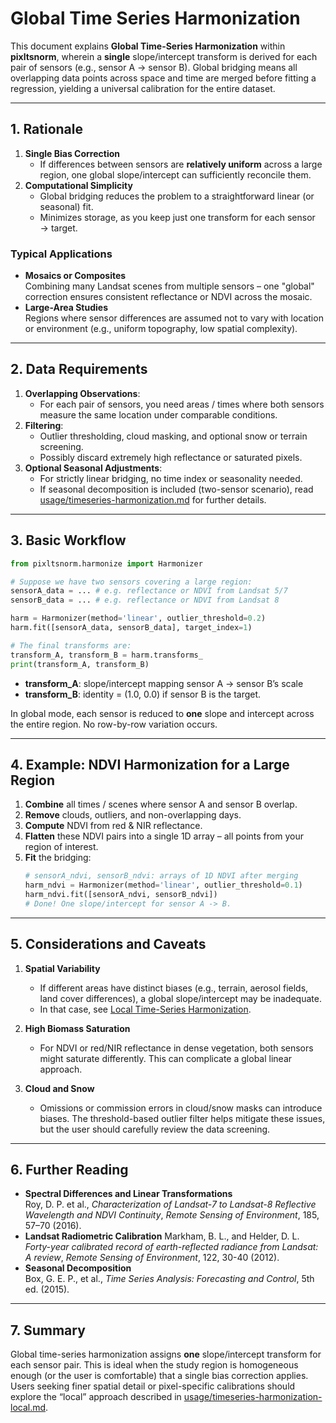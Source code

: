 # Global Time Series Harmonization 

This document explains **Global Time-Series Harmonization** within **pixltsnorm**, wherein a **single** slope/intercept transform is derived for each pair of sensors (e.g., sensor A → sensor B). Global bridging means all overlapping data points across space and time are merged before fitting a regression, yielding a universal calibration for the entire dataset.

---

## 1. Rationale

1. **Single Bias Correction**  
   - If differences between sensors are **relatively uniform** across a large region, one global slope/intercept can sufficiently reconcile them.
2. **Computational Simplicity**  
   - Global bridging reduces the problem to a straightforward linear (or seasonal) fit. 
   - Minimizes storage, as you keep just one transform for each sensor → target.

### Typical Applications

- **Mosaics or Composites**  
  Combining many Landsat scenes from multiple sensors – one "global" correction ensures consistent reflectance or NDVI across the mosaic.
- **Large-Area Studies**  
  Regions where sensor differences are assumed not to vary with location or environment (e.g., uniform topography, low spatial complexity).

---

## 2. Data Requirements

1. **Overlapping Observations**:  
   - For each pair of sensors, you need areas / times where both sensors measure the same location under comparable conditions.
2. **Filtering**:  
   - Outlier thresholding, cloud masking, and optional snow or terrain screening.  
   - Possibly discard extremely high reflectance or saturated pixels.
3. **Optional Seasonal Adjustments**:  
   - For strictly linear bridging, no time index or seasonality needed.  
   - If seasonal decomposition is included (two-sensor scenario), read [usage/timeseries-harmonization.md](./timeseries-harmonization.md) for further details.

---

## 3. Basic Workflow

```python
from pixltsnorm.harmonize import Harmonizer

# Suppose we have two sensors covering a large region:
sensorA_data = ... # e.g. reflectance or NDVI from Landsat 5/7
sensorB_data = ... # e.g. reflectance or NDVI from Landsat 8

harm = Harmonizer(method='linear', outlier_threshold=0.2)
harm.fit([sensorA_data, sensorB_data], target_index=1)

# The final transforms are:
transform_A, transform_B = harm.transforms_
print(transform_A, transform_B)
```
- **transform_A**: slope/intercept mapping sensor A → sensor B’s scale  
- **transform_B**: identity = (1.0, 0.0) if sensor B is the target.

In global mode, each sensor is reduced to **one** slope and intercept across the entire region. No row-by-row variation occurs.

---

## 4. Example: NDVI Harmonization for a Large Region

1. **Combine** all times / scenes where sensor A and sensor B overlap.  
2. **Remove** clouds, outliers, and non-overlapping days.  
3. **Compute** NDVI from red & NIR reflectance.  
4. **Flatten** these NDVI pairs into a single 1D array – all points from your region of interest.  
5. **Fit** the bridging:
   ```python
   # sensorA_ndvi, sensorB_ndvi: arrays of 1D NDVI after merging
   harm_ndvi = Harmonizer(method='linear', outlier_threshold=0.1)
   harm_ndvi.fit([sensorA_ndvi, sensorB_ndvi])
   # Done! One slope/intercept for sensor A -> B.
   ```

---

## 5. Considerations and Caveats

1. **Spatial Variability**  
   - If different areas have distinct biases (e.g., terrain, aerosol fields, land cover differences), a global slope/intercept may be inadequate.  
   - In that case, see [Local Time-Series Harmonization](./timeseries-harmonization-local.md).

2. **High Biomass Saturation**  
   - For NDVI or red/NIR reflectance in dense vegetation, both sensors might saturate differently. This can complicate a global linear approach.

3. **Cloud and Snow**  
   - Omissions or commission errors in cloud/snow masks can introduce biases. The threshold-based outlier filter helps mitigate these issues, but the user should carefully review the data screening.

---

## 6. Further Reading

- **Spectral Differences and Linear Transformations**  
  Roy, D. P. et al., *Characterization of Landsat-7 to Landsat-8 Reflective Wavelength and NDVI Continuity*, *Remote Sensing of Environment*, 185, 57–70 (2016).  
- **Landsat Radiometric Calibration**
  Markham, B. L., and Helder, D. L. *Forty-year calibrated record of earth-reflected radiance from Landsat: A review*, *Remote Sensing of Environment*, 122, 30-40 (2012).
- **Seasonal Decomposition**  
  Box, G. E. P., et al., *Time Series Analysis: Forecasting and Control*, 5th ed. (2015).

---

## 7. Summary

Global time-series harmonization assigns **one** slope/intercept transform for each sensor pair. This is ideal when the study region is homogeneous enough (or the user is comfortable) that a single bias correction applies. Users seeking finer spatial detail or pixel-specific calibrations should explore the “local” approach described in [usage/timeseries-harmonization-local.md](./timeseries-harmonization-local.md).  
